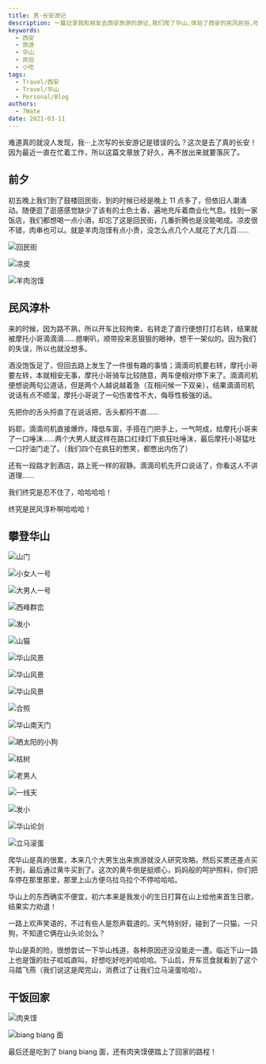 ```yaml
---
title: 真·长安游记
description: 一篇记录我和朋友去西安旅游的游记,我们爬了华山,体验了西安的民风民俗,吃了特色小吃凉皮、羊肉泡馍、肉夹馍和biangbiang面,一起度过了开心难忘的旅行。
keywords:
  - 西安
  - 旅游
  - 华山
  - 民俗
  - 小吃
tags:
  - Travel/西安
  - Travel/华山
  - Personal/Blog
authors:
  - 7Wate
date: 2021-03-11
---
```


难道真的就没人发现，我···上次写的长安游记是错误的么？这次是去了真的长安！因为最近一直在忙着工作，所以这篇文章放了好久，再不放出来就要落灰了。

## 前夕

初五晚上我们到了鼓楼回民街，到的时候已经是晚上 11 点多了，但依旧人潮涌动。随便逛了逛感感觉缺少了该有的土色土香，遍地充斥着商业化气息。找到一家饭店，我们都想喝一点小酒，却忘了这是回民街，几番折腾也是没能喝成。凉皮很不错，肉串也可以。就是羊肉泡馍有点小贵，没怎么点几个人就花了大几百……

![回民街](https://static.7wate.com/img/2021/03/11/061adc1d9a5f9.jpg)

![凉皮](https://static.7wate.com/img/2021/03/11/4c4390939812b.jpg)

![羊肉泡馍](https://static.7wate.com/img/2021/03/11/00df1a2952882.jpg)

## 民风淳朴

来的时候，因为路不熟，所以开车比较拘束，右转走了直行便想打灯右转，结果就被摩托小哥滴滴滴……摁喇叭，顺带投来恶狠狠的眼神，想干一架似的。因为我们的失误，所以也就没想多。

酒没饱饭足了，但回去路上发生了一件很有趣的事情；滴滴司机要右转，摩托小哥要左转，本就相安无事，摩托小哥骑车比较随意，两车便相对停下来了。滴滴司机便想说两句公道话，但是两个人越说越着急（互相问候一下双亲），结果滴滴司机说话有点不顺溜，摩托小哥说了一句伤害性不大，侮辱性极强的话。

先把你的舌头捋直了在说话把，舌头都捋不直……

妈耶，滴滴司机直接爆炸，降低车窗，手搭在门把手上，一气呵成，给摩托小哥来了一口唾沫……两个大男人就这样在路口红绿灯下疯狂吐唾沫，最后摩托小哥猛吐一口拧油门走了。（我们四个在疯狂的憋笑，都憋出内伤了）

还有一段路才到酒店，路上死一样的寂静。滴滴司机先开口说话了，你看这人不讲道理……

我们终究是忍不住了，哈哈哈哈！

终究是民风淳朴啊哈哈哈！

## 攀登华山

![山门](https://static.7wate.com/img/2021/03/11/7672b9f27f138.jpg)

![小女人一号](https://static.7wate.com/img/2021/03/11/6cba30c375ac4.jpg)

![大男人一号](https://static.7wate.com/img/2021/03/11/d75b472c2f308.jpg)

![西峰群峦](https://static.7wate.com/img/2021/03/11/e432bf5f4ae65.jpg)

![发小](https://static.7wate.com/img/2021/03/11/5d89edd660a0d.jpg)

![山猫](https://static.7wate.com/img/2021/03/11/d1d655a489b6a.jpg)

![华山风景](https://static.7wate.com/img/2021/03/11/1953c92e2c853.jpg)

![华山风景](https://static.7wate.com/img/2021/03/11/02e4e04e5a4ad.jpg)

![华山风景](https://static.7wate.com/img/2021/03/11/7358f204474e5.jpg)

![合照](https://static.7wate.com/img/2021/03/11/25cfecd5aa2d5.jpg)

![华山南天门](https://static.7wate.com/img/2021/03/11/a298df5130380.jpg)

![晒太阳的小狗](https://static.7wate.com/img/2021/03/11/7c2e03d0ef42b.jpg)

![枯树](https://static.7wate.com/img/2021/03/11/cd01ade00aa96.jpg)

![老男人](https://static.7wate.com/img/2021/03/11/fb7676ca1bf09.jpg)

![一线天](https://static.7wate.com/img/2021/03/11/09cd5ae8b5b22.jpg)

![发小](https://static.7wate.com/img/2021/03/11/458f4067ef574.jpg)

![华山论剑](https://static.7wate.com/img/2021/03/11/d4336bf27c87d.jpg)

![立马滚蛋](https://static.7wate.com/img/2021/03/11/a82eb80a95830.jpg)

爬华山是真的很累，本来几个大男生出来旅游就没人研究攻略。然后买票还差点买不到，最后通过黄牛买到了。这次的黄牛倒是挺顺心，妈妈般的呵护照料，你们把车停在那里那里，那里上山方便乌拉乌拉个不停哈哈哈。

华山上的东西确实不便宜，初六本来是我发小的生日打算在山上给他来首生日歌，结果实力劝退！

一路上欢声笑语的，不过有些人是怨声载道的。天气特别好，碰到了一只猫，一只狗，不知道它俩在山头论剑么？

华山是真的险，很想尝试一下华山栈道，各种原因还没没能走一遭。临近下山一路上也是饿的肚子呱呱直叫，好想吃好吃的哈哈哈。下山后，开车觅食就看到了这个马踏飞燕（我们说这是爬完山，消费过了让我们立马滚蛋哈哈）。

## 干饭回家

![肉夹馍](https://static.7wate.com/img/2021/03/11/dcb8cdfe65a86.jpg)

![biang biang 面](https://static.7wate.com/img/2021/03/11/39aa71a6d55fd.jpg)

最后还是吃到了 biang biang 面，还有肉夹馍便踏上了回家的路程！
